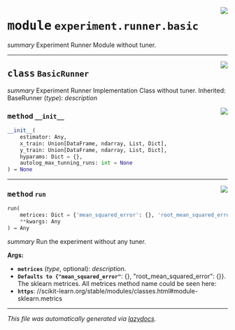<!-- markdownlint-disable -->

<a href="../klops/experiment/runner/basic.py#L0"><img align="right" style="float:right;" src="https://img.shields.io/badge/-source-cccccc?style=flat-square"></a>

# <kbd>module</kbd> `experiment.runner.basic`
_summary_ Experiment Runner Module without tuner. 



---

<a href="../klops/experiment/runner/basic.py#L13"><img align="right" style="float:right;" src="https://img.shields.io/badge/-source-cccccc?style=flat-square"></a>

## <kbd>class</kbd> `BasicRunner`
_summary_ Experiment Runner Implementation Class without tuner. Inherited:  BaseRunner (_type_): _description_ 

<a href="../klops/experiment/runner/basic.py#L19"><img align="right" style="float:right;" src="https://img.shields.io/badge/-source-cccccc?style=flat-square"></a>

### <kbd>method</kbd> `__init__`

```python
__init__(
    estimator: Any,
    x_train: Union[DataFrame, ndarray, List, Dict],
    y_train: Union[DataFrame, ndarray, List, Dict],
    hyparams: Dict = {},
    autolog_max_tunning_runs: int = None
) → None
```








---

<a href="../klops/experiment/runner/basic.py#L34"><img align="right" style="float:right;" src="https://img.shields.io/badge/-source-cccccc?style=flat-square"></a>

### <kbd>method</kbd> `run`

```python
run(
    metrices: Dict = {'mean_squared_error': {}, 'root_mean_squared_error': {}},
    **kwargs: Any
) → Any
```

_summary_ Run the experiment without any tuner. 

**Args:**
 
 - <b>`metrices`</b> (_type_, optional):  _description_. 
 - <b>`Defaults to {"mean_squared_error"`</b>:  {}, "root_mean_squared_error": {}}. The sklearn metrices. All metrices method name could be seen here: 
 - <b>`https`</b>: //scikit-learn.org/stable/modules/classes.html#module-sklearn.metrics 




---

_This file was automatically generated via [lazydocs](https://github.com/ml-tooling/lazydocs)._
